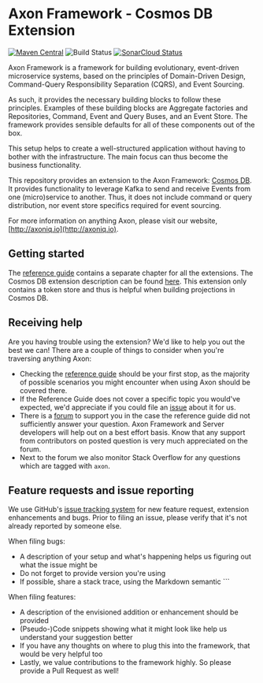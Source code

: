 # Axon Framework - Cosmos DB Extension

[![Maven Central](https://maven-badges.herokuapp.com/maven-central/org.axonframework.extensions.cosmosdb/axon-cosmosdb/badge.svg)](https://maven-badges.herokuapp.com/maven-central/org.axonframework.extensions.kafka/axon-kafka/)
![Build Status](https://github.com/AxonFramework/extension-cosmosdb/workflows/Cosmos%20DB%20Extension/badge.svg?branch=master)
[![SonarCloud Status](https://sonarcloud.io/api/project_badges/measure?project=AxonFramework_extension-cosmosdb&metric=alert_status)](https://sonarcloud.io/dashboard?id=AxonFramework_extension-kafka)

Axon Framework is a framework for building evolutionary, event-driven microservice systems,
based on the principles of Domain-Driven Design, Command-Query Responsibility Separation (CQRS), and Event Sourcing.

As such, it provides the necessary building blocks to follow these principles.
Examples of these building blocks are Aggregate factories and Repositories, Command, Event and Query Buses, and an Event
Store.
The framework provides sensible defaults for all of these components out of the box.

This setup helps to create a well-structured application without having to bother with the infrastructure.
The main focus can thus become the business functionality.

This repository provides an extension to the Axon
Framework: [Cosmos DB](https://learn.microsoft.com/en-us/azure/cosmos-db/introduction).
It provides functionality to leverage Kafka to send and receive Events from one (micro)service to another.
Thus, it does not include command or query distribution, nor event store specifics required for event sourcing.

For more information on anything Axon, please visit our website, [http://axoniq.io](http://axoniq.io).

## Getting started

The [reference guide](https://docs.axoniq.io) contains a separate chapter for all the extensions.
The Cosmos DB extension description can be found [here](https://docs.axoniq.io/reference-guide/extensions/cosmosdb).
This extension only contains a token store and thus is helpful when building projections in Cosmos DB.

## Receiving help

Are you having trouble using the extension?
We'd like to help you out the best we can!
There are a couple of things to consider when you're traversing anything Axon:

* Checking the [reference guide](https://docs.axoniq.io/reference-guide/extensions/cosmosdb) should be your first stop,
  as the majority of possible scenarios you might encounter when using Axon should be covered there.
* If the Reference Guide does not cover a specific topic you would've expected,
  we'd appreciate if you could file an [issue](https://github.com/AxonIQ/reference-guide/issues) about it for us.
* There is a [forum](https://discuss.axoniq.io/) to support you in the case the reference guide did not sufficiently
  answer your question.
  Axon Framework and Server developers will help out on a best effort basis.
  Know that any support from contributors on posted question is very much appreciated on the forum.
* Next to the forum we also monitor Stack Overflow for any questions which are tagged with `axon`.

## Feature requests and issue reporting

We use GitHub's [issue tracking system](https://github.com/AxonFramework/extension-kafka/issues) for new feature
request, extension enhancements and bugs.
Prior to filing an issue, please verify that it's not already reported by someone else.

When filing bugs:

* A description of your setup and what's happening helps us figuring out what the issue might be
* Do not forget to provide version you're using
* If possible, share a stack trace, using the Markdown semantic ```

When filing features:

* A description of the envisioned addition or enhancement should be provided
* (Pseudo-)Code snippets showing what it might look like help us understand your suggestion better
* If you have any thoughts on where to plug this into the framework, that would be very helpful too
* Lastly, we value contributions to the framework highly. So please provide a Pull Request as well!
